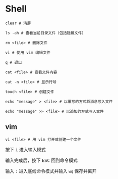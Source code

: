 # Shell

```shell
clear # 清屏

ls -ah # 查看当前目录文件（包括隐藏文件）

rm <file> # 删除文件

vi # 使用 vim 编辑文件

q # 退出

cat <file> # 查看文件内容

cat -n <file> # 显示行号

touch <file> # 创建文件

echo "message" > <file> # 以覆写的方式将消息写入文件

echo "message" >> <file> # 以追加的方式写入文件
```

## vim

```shell
vi <file> # 用 vim 打开或创建一个文件
```

按下 <kbd>i</kbd> 进入输入模式

输入完成后，按下 <kbd>ESC</kbd> 回到命令模式

输入 `:` 进入底线命令模式并输入 `wq` 保存并离开